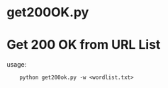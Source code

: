 # get200OK.py                                                                             
<h1> Get 200 OK from URL List </h1>

usage:

        python get200ok.py -w <wordlist.txt>


